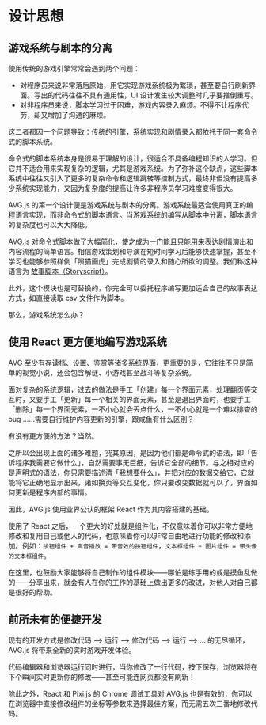 # 设计思想

## 游戏系统与剧本的分离

使用传统的游戏引擎常常会遇到两个问题：

- 对程序员来说非常落后原始，用它实现游戏系统极为繁琐，甚至要自行刷新界面。写出的代码往往不具有通用性，UI 设计发生较大调整时几乎要推倒重写。
- 对非程序员来说，脚本学习过于困难，游戏内容录入麻烦。不得不让程序代劳，却又增加了沟通的麻烦。

这二者都因一个问题导致：传统的引擎，系统实现和剧情录入都依托于同一套命令式的脚本系统。

命令式的脚本系统本身是很易于理解的设计，很适合不具备编程知识的人学习。但它并不适合用来实现复杂的逻辑，尤其是游戏系统。为了弥补这个缺点，这些脚本系统中往往又引入了更多的复杂命令和逻辑跳转等控制方式，最终非但没有提高多少系统实现能力，又因为复杂度的提高让许多非程序员学习难度变得很大。

AVG.js 的第一个设计便是游戏系统与剧本的分离。游戏系统最适合使用真正的编程语言实现，而非命令式的脚本语言。当游戏系统的编写从脚本中分离，脚本语言的复杂度也可以大大降低。

AVG.js 对命令式脚本做了大幅简化，使之成为一门能且只能用来表达剧情演出和内容流程的简单语言。相信游戏策划和导演在短时间学习后能够快速掌握，甚至不学习也能够参照样例「照猫画虎」完成剧情的录入和随心所欲的调整。我们称这种语言为 [故事脚本（Storyscript）](zh/storyscript.md)。

此外，这个模块也是可替换的，你完全可以委托程序编写更加适合自己的故事表达方式，如直接读取 csv 文件作为脚本。

那么，游戏系统怎么办？

## 使用 React 更方便地编写游戏系统

AVG 至少有存读档、设置、鉴赏等诸多系统界面，更重要的是，它往往不只是简单的视觉小说，还会包含解谜、小游戏甚至战斗等复杂系统。

面对复杂的系统逻辑，过去的做法是手工「创建」每一个界面元素，处理翻页等交互时，又要手工「更新」每一个相关的界面元素，甚至是退出界面时，也要手工「删除」每一个界面元素，一不小心就会丢点什么，一不小心就是一个难以排查的 bug ……需要自行维护内容更新的引擎，跟咸鱼有什么区别？

有没有更方便的方法？当然。

之所以会出现上面的诸多难题，究其原因，是因为他们都是命令式的语法，即「告诉程序我需要它做什么」，自然需要事无巨细，告诉它全部的细节。与之相对应的是声明式的语法，你只需要描述清「我想要什么」，并把对应的数据交给它，它就能将它正确地显示出来，诸如换页等交互变化，你只要改变数据就可以了，界面如何更新是程序内部的事情。

因此，AVG.js 使用业界公认的框架 React 作为其内容搭建的基础。

使用了 React 之后，一个更大的好处就是组件化，不仅意味着你可以非常方便地修改和复用自己或他人的代码，也意味着你可以非常自由地进行功能的修改和添加。例如：`按钮组件 + 声音播放 = 带音效的按钮组件`，`文本框组件 + 图片组件 = 带头像的文本框组件`。

在这里，也鼓励大家能够将自己制作的组件模块——哪怕是练手用的或是摸鱼乱做的——分享出来，就会有人在你的工作的基础上做出更多的改进，对他人对自己都是很好的帮助。

## 前所未有的便捷开发

现有的开发方式是修改代码 --> 运行 --> 修改代码 --> 运行 --> ... 的无尽循环，AVG.js 将带来全新的实时游戏开发体验。

代码编辑器和浏览器运行同时进行，当你修改了一行代码，按下保存，浏览器将在下个瞬间实时更新你的修改——甚至可能连网页都没有刷新！

除此之外，React 和 Pixi.js 的 Chrome 调试工具对 AVG.js 也是有效的，你可以在浏览器中直接修改组件的坐标等参数来选择最佳方案，而无需五次三番地修改代码。


